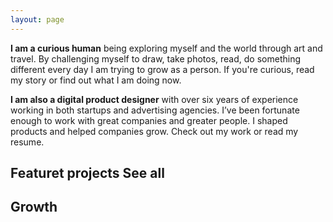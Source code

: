 ```yaml
---
layout: page
---
```


<!-- 
<header>
  title section
</header>
<main>
  <section class="intro"></section>
  <section class="featured">
    <article></article>
  </section>
  <section class="growth">
    <article></article>
  </section>
</main>
<footer></footer>
-->

<TitleSection class="grid-width" title="Hi to you! 👋" subtitle="My name is Stjepan."/>

<div class="text full-width grid">
  <div class="text-inner grid-width">
    <p><b>I am a curious human</b> being exploring myself and the world through art and travel. By challenging myself to draw, <saber-link to="/photos">take photos</saber-link>, <saber-link to="/book-list">read</saber-link>, do something different every day I am trying to grow as a person. If you're curious, read <saber-link to="/my-story">my story</saber-link> or find out what I am doing <saber-link to="/now">now</saber-link>.</p>
    <p class="short"><b>I am also a digital product designer</b> with over six years of experience working in both startups and advertising agencies. I’ve been fortunate enough to work with great companies and greater people. I shaped products and helped companies grow. Check out <saber-link to="/work">my work</saber-link> or read my <saber-link to="/resume">resume</saber-link>.</p>
    <simg name="paperplane-illustration.svg" class="paperplane" />
    <simg name="desk-illustration.png" class="desk" />
  </div>
</div>

<section class="projects grid-width">
  <h2 class="h3">Featuret projects <saber-link to="/work">See all</saber-link></h2>
  <ProjectCard
    url="/work/agrivi"
    title="Agrivi"
    description="Farm managment software"
    period="2016"
    image="stjepangrgic-agrivi-card.jpg"
    linkText="Read the case study"
    :tags="['Branding', 'Icons', 'Web Application', 'Corporate Site']"
    underlinColor="#3A9300"/>
  <ProjectCard
    url="/work/share-istria"
    title="Share Istria"
    description="Creative Tourism Campaign"
    period="2016"
    image="stjepangrgic-shareistria-card.jpg"
    linkText="Read the case study"
    :tags="['Branding', 'Icons', 'Web Application', 'Corporate Site']"
    underlinColor="#0082AF"/>
  <ProjectCard
    url="/work/vip-xmass-chat"
    title="Vip Xmas Chat"
    description="Promotional Chat App"
    period="2016"
    image="stjepangrgic-card-vip-chat.jpg"
    linkText="Read the case study"
    :tags="['Branding', 'Icons', 'Web Application', 'Corporate Site']"
    textColor="#000"/>
</section>

<!-- ## Growth
Some of my work. Understanding of color, light, shapes, perspective helped me to go on design road I never have planed. -->
<div class="growth grid-width">
  <h2 class="h3">Growth</h2>
  <div class="growth-grid">
    <SmallCard
      url="/book-list" 
      title="Book list"
      icon="book.svg"/>
    <SmallCard
      url="/fail-list" 
      title="Fail list"
      icon="fail.svg"/>
    <SmallCard
      url="/bucket-list" 
      title="Bucket list"
      icon="bucket.svg"/>
  </div>
</div>




<script>
import slink from '@/theme/components/slink.vue'
import simg from '@/theme/components/simg.vue'
import sfigure from '@/theme/components/sfigure.vue'
import ProjectCard from '@/theme/components/ProjectCard.vue'
import SmallCard from '@/theme/components/SmallCard.vue'
import TitleSection from '@/theme/components/TitleSection.vue'

export default {
  components: {
    slink,
    simg,
    sfigure,
    ProjectCard,
    SmallCard,
    TitleSection
  },
  computed: {
    // icon() {
    //   return {
    //     backgroundImage: 'url(' + require('@/assets/images/' + 'fail.svg') + ')'
    //   }
    // }
  }
}
</script>

<style lang="stylus" scoped>

  .text
    background-color #FAF8F7
    border-top 2px solid #E6DFDC
    border-bottom 2px solid #E6DFDC
    position: relative
    &-inner
      position: relative
      .desk
        position: absolute
        bottom: -8px
        right: -76px
        z-index: 1
        width 786px
        /* height 238px */
        @media screen and (max-width 900px) {
          position relative
          margin-top: -6rem
          bottom: -13px
          right: auto
        }

      .paperplane
        position absolute
        top -2rem
        left -14rem
        @media screen and (max-width 1310px) {
          display: none
        }
    p
      margin-top: 4rem
      margin-bottom: 3rem
      z-index: 2
      position: relative
      &:last-of-type
        margin-top: 3rem
        margin-bottom: 4rem
  
  .short
    max-width: 632px

  .growth-grid
    display: grid
    grid-template-columns: 1fr 1fr 1fr
    grid-column-gap 1.6161616% /*16px*/
    height: 272px
    @media screen and (max-width 700px) {
      display: flex
      flex-direction: column
      height auto
      .small-card {
        height 272px
        margin-bottom: 1rem
      }
    }
  .h3
    margin-bottom: 1.5rem
    display: flex
    justify-content: space-between
    align-items: baseline
    a
      /*background-color: #afa*/
      height: 29px
      display: block
      line-height: 1.3
      font-weight: 400

  .growth
    margin-bottom: 4rem

</style>





